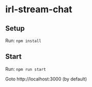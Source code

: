 # irl-stream-chat

## Setup

Run: `npm install`

## Start

Run: `npm run start`

Goto http://localhost:3000 (by default)
